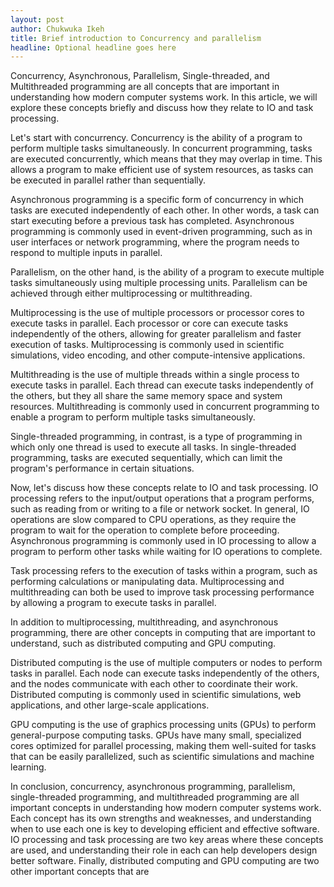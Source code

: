 ```yaml
---
layout: post
author: Chukwuka Ikeh
title: Brief introduction to Concurrency and parallelism
headline: Optional headline goes here
---
```


Concurrency, Asynchronous, Parallelism, Single-threaded, and Multithreaded programming are all concepts that are important in understanding how modern computer systems work. In this article, we will explore these concepts briefly and discuss how they relate to IO and task processing.

Let's start with concurrency. Concurrency is the ability of a program to perform multiple tasks simultaneously. In concurrent programming, tasks are executed concurrently, which means that they may overlap in time. This allows a program to make efficient use of system resources, as tasks can be executed in parallel rather than sequentially.

Asynchronous programming is a specific form of concurrency in which tasks are executed independently of each other. In other words, a task can start executing before a previous task has completed. Asynchronous programming is commonly used in event-driven programming, such as in user interfaces or network programming, where the program needs to respond to multiple inputs in parallel.

Parallelism, on the other hand, is the ability of a program to execute multiple tasks simultaneously using multiple processing units. Parallelism can be achieved through either multiprocessing or multithreading.

Multiprocessing is the use of multiple processors or processor cores to execute tasks in parallel. Each processor or core can execute tasks independently of the others, allowing for greater parallelism and faster execution of tasks. Multiprocessing is commonly used in scientific simulations, video encoding, and other compute-intensive applications.

Multithreading is the use of multiple threads within a single process to execute tasks in parallel. Each thread can execute tasks independently of the others, but they all share the same memory space and system resources. Multithreading is commonly used in concurrent programming to enable a program to perform multiple tasks simultaneously.

Single-threaded programming, in contrast, is a type of programming in which only one thread is used to execute all tasks. In single-threaded programming, tasks are executed sequentially, which can limit the program's performance in certain situations.

Now, let's discuss how these concepts relate to IO and task processing. IO processing refers to the input/output operations that a program performs, such as reading from or writing to a file or network socket. In general, IO operations are slow compared to CPU operations, as they require the program to wait for the operation to complete before proceeding. Asynchronous programming is commonly used in IO processing to allow a program to perform other tasks while waiting for IO operations to complete.

Task processing refers to the execution of tasks within a program, such as performing calculations or manipulating data. Multiprocessing and multithreading can both be used to improve task processing performance by allowing a program to execute tasks in parallel.

In addition to multiprocessing, multithreading, and asynchronous programming, there are other concepts in computing that are important to understand, such as distributed computing and GPU computing.

Distributed computing is the use of multiple computers or nodes to perform tasks in parallel. Each node can execute tasks independently of the others, and the nodes communicate with each other to coordinate their work. Distributed computing is commonly used in scientific simulations, web applications, and other large-scale applications.

GPU computing is the use of graphics processing units (GPUs) to perform general-purpose computing tasks. GPUs have many small, specialized cores optimized for parallel processing, making them well-suited for tasks that can be easily parallelized, such as scientific simulations and machine learning.

In conclusion, concurrency, asynchronous programming, parallelism, single-threaded programming, and multithreaded programming are all important concepts in understanding how modern computer systems work. Each concept has its own strengths and weaknesses, and understanding when to use each one is key to developing efficient and effective software. IO processing and task processing are two key areas where these concepts are used, and understanding their role in each can help developers design better software. Finally, distributed computing and GPU computing are two other important concepts that are